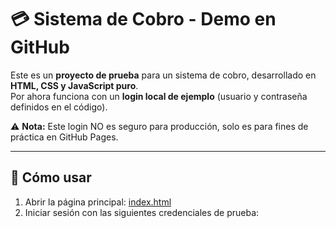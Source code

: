 # 💳 Sistema de Cobro - Demo en GitHub

Este es un **proyecto de prueba** para un sistema de cobro, desarrollado en **HTML, CSS y JavaScript puro**.  
Por ahora funciona con un **login local de ejemplo** (usuario y contraseña definidos en el código).  

⚠️ **Nota:** Este login NO es seguro para producción, solo es para fines de práctica en GitHub Pages.

---

## 🚀 Cómo usar

1. Abrir la página principal: [index.html](index.html)  
2. Iniciar sesión con las siguientes credenciales de prueba:

